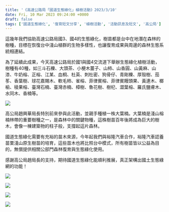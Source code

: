 ```yaml
---
title: '《高速公路局「國道生態綠化」植樹活動》2023/3/10'
date: Fri, 10 Mar 2023 09:24:00 +0000
draft: false
tags: ['國道生態綠化', '復育短文分享', '植樹活動', '活動訊息及短文', '高公局']
---
```


這幾年我們協助高速公路局國3、國4的生態綠化，樹苗都是台中在地潛在森林的樹種，目標在恢復台中淺山植群的生物多樣性，也讓復育成果與周邊的森林生態系統相連結。

為了延續此成果，今天高速公路局於國1與國4交流道下舉辦生態綠化植樹活動，樹種有40種，如三斗石櫟、大頭茶、小梗木薑子、山柿、山香圓、山黃麻、山漆、牛奶榕、正榕、江某、血桐、杜英、刺杜密、狗骨仔、青剛櫟、厚殼樹、茄苳、香葉樹、球花嘉賜木、軟毛柿、雀榕、菲律賓榕、菲律賓饅頭果、黃連木、榔榆、稜果榕、臺灣石楠、臺灣赤楠、樟樹、魯花樹、樹杞、澀葉榕、羅氏鹽膚木、水同木、香楠等。

![](https://www.reforestation.tw/wp-content/uploads/2023/06/20230310-國1國4交流道下-高速公路局「國道生態綠化」植樹活動3-1024x768.jpg)

高公局趙興華局長特別前來參與此活動，並親手種植一株大葉楠。大葉楠是淺山榕楠林帶的重要樹種之一，是森林中的關鍵物種，這株樹苗百年後將成為巨大的樹木，會像一棟建築物的柱子般，支撐起這片森林。

國道生態綠化需要有充裕的苗木來源，今年起我們與裕隆汽車合作，裕隆汽車認養苗栗淺山原生樹苗的培育，這些苗木也將比照台中模式，所有樹苗皆以公益為目的，無償提供相關公部門森林復育與生態綠化使用。

感謝高公局趙局長的支持，期待國道生態綠化能順利推展，真正架構出國土生態綠網的功能！

![](https://www.reforestation.tw/wp-content/uploads/2023/06/20230310-國1國4交流道下-高速公路局「國道生態綠化」植樹活動2-768x1024.jpg)

![](https://www.reforestation.tw/wp-content/uploads/2023/06/20230310-國1國4交流道下-高速公路局「國道生態綠化」植樹活動4-768x1024.jpg)

![](https://www.reforestation.tw/wp-content/uploads/2023/06/20230310-國1國4交流道下-高速公路局「國道生態綠化」植樹活動5-768x1024.jpg)

![](https://www.reforestation.tw/wp-content/uploads/2023/06/20230310-國1國4交流道下-高速公路局「國道生態綠化」植樹活動6-768x1024.jpg)